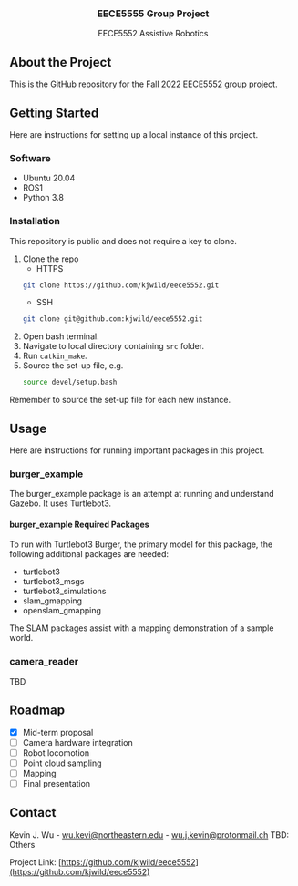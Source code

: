 <div align="center">
<h3 align="center">EECE5555 Group Project</h3>
EECE5552 Assistive Robotics
</div>

<!-- ABOUT THE PROJECT -->
## About the Project

This is the GitHub repository for the Fall 2022 EECE5552 group project.

<!-- GETTING STARTED -->
## Getting Started

Here are instructions for setting up a local instance of this project.

### Software

- Ubuntu 20.04
- ROS1
- Python 3.8

### Installation

This repository is public and does not require a key to clone.

1. Clone the repo
    * HTTPS
    ```sh
    git clone https://github.com/kjwild/eece5552.git
    ```
    * SSH
    ```sh
    git clone git@github.com:kjwild/eece5552.git
    ```
2. Open bash terminal.
3. Navigate to local directory containing `src` folder.
4. Run `catkin_make`.
5. Source the set-up file, e.g.
   ```sh
   source devel/setup.bash
   ```

Remember to source the set-up file for each new instance.

<!-- USAGE -->
## Usage

Here are instructions for running important packages in this project.

### burger_example

The burger_example package is an attempt at running and understand Gazebo.  It uses Turtlebot3.

#### burger_example Required Packages

To run with Turtlebot3 Burger, the primary model for this package, the following additional packages are needed:

- turtlebot3
- turtlebot3_msgs
- turtlebot3_simulations
- slam_gmapping
- openslam_gmapping

The SLAM packages assist with a mapping demonstration of a sample world.

### camera_reader

TBD

<!-- ROADMAP -->
## Roadmap
- [X] Mid-term proposal
- [ ] Camera hardware integration
- [ ] Robot locomotion
- [ ] Point cloud sampling
- [ ] Mapping
- [ ] Final presentation

<!-- CONTACT -->
## Contact

Kevin J. Wu - wu.kevi@northeastern.edu - wu.j.kevin@protonmail.ch
TBD: Others

Project Link: [https://github.com/kjwild/eece5552](https://github.com/kjwild/eece5552)

